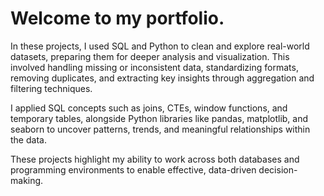 # Welcome to my portfolio.
In these projects, I used SQL and Python to clean and explore real-world datasets, preparing them for deeper analysis and visualization. This involved handling missing or inconsistent data, standardizing formats, removing duplicates, and extracting key insights through aggregation and filtering techniques.

I applied SQL concepts such as joins, CTEs, window functions, and temporary tables, alongside Python libraries like pandas, matplotlib, and seaborn to uncover patterns, trends, and meaningful relationships within the data.

These projects highlight my ability to work across both databases and programming environments to enable effective, data-driven decision-making.
